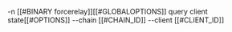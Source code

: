-n [[#BINARY forcerelay]][[#GLOBALOPTIONS]] query client state[[#OPTIONS]] --chain [[#CHAIN_ID]] --client [[#CLIENT_ID]]
